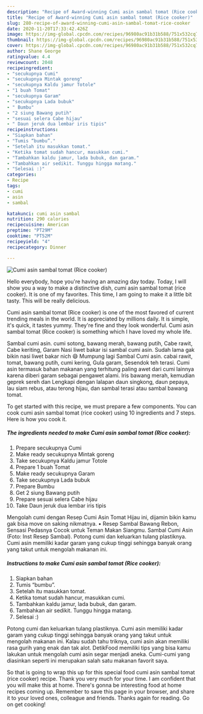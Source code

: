 ```yaml
---
description: "Recipe of Award-winning Cumi asin sambal tomat (Rice cooker)"
title: "Recipe of Award-winning Cumi asin sambal tomat (Rice cooker)"
slug: 280-recipe-of-award-winning-cumi-asin-sambal-tomat-rice-cooker
date: 2020-11-20T17:33:42.426Z
image: https://img-global.cpcdn.com/recipes/96980ac91b31b588/751x532cq70/cumi-asin-sambal-tomat-rice-cooker-foto-resep-utama.jpg
thumbnail: https://img-global.cpcdn.com/recipes/96980ac91b31b588/751x532cq70/cumi-asin-sambal-tomat-rice-cooker-foto-resep-utama.jpg
cover: https://img-global.cpcdn.com/recipes/96980ac91b31b588/751x532cq70/cumi-asin-sambal-tomat-rice-cooker-foto-resep-utama.jpg
author: Shane George
ratingvalue: 4.4
reviewcount: 2048
recipeingredient:
- "secukupnya Cumi"
- "secukupnya Mintak goreng"
- "secukupnya Kaldu jamur Totole"
- "1 buah Tomat"
- "secukupnya Garam"
- "secukupnya Lada bubuk"
- " Bumbu"
- "2 siung Bawang putih"
- "sesuai selera Cabe hijau"
- " Daun jeruk dua lembar iris tipis"
recipeinstructions:
- "Siapkan bahan"
- "Tumis “bumbu”."
- "Setelah itu masukkan tomat."
- "Ketika tomat sudah hancur, masukkan cumi."
- "Tambahkan kaldu jamur, lada bubuk, dan garam."
- "Tambahkan air sedikit. Tunggu hingga matang."
- "Selesai :)"
categories:
- Recipe
tags:
- cumi
- asin
- sambal

katakunci: cumi asin sambal 
nutrition: 290 calories
recipecuisine: American
preptime: "PT29M"
cooktime: "PT52M"
recipeyield: "4"
recipecategory: Dinner

---
```



![Cumi asin sambal tomat (Rice cooker)](https://img-global.cpcdn.com/recipes/96980ac91b31b588/751x532cq70/cumi-asin-sambal-tomat-rice-cooker-foto-resep-utama.jpg)

Hello everybody, hope you're having an amazing day today. Today, I will show you a way to make a distinctive dish, cumi asin sambal tomat (rice cooker). It is one of my favorites. This time, I am going to make it a little bit tasty. This will be really delicious.

Cumi asin sambal tomat (Rice cooker) is one of the most favored of current trending meals in the world. It is appreciated by millions daily. It is simple, it's quick, it tastes yummy. They're fine and they look wonderful. Cumi asin sambal tomat (Rice cooker) is something which I have loved my whole life.

Sambal cumi asin. cumi sotong, bawang merah, bawang putih, Cabe rawit, Cabe keriting, Garam Nasi liwet bakar isi sambal cumi asin. Sudah lama gak bikin nasi liwet bakar nich 😄 Mumpung lagi Sambal Cumi asin. cabai rawit, tomat, bawang putih, cumi kering, Gula garam, Sesendok teh terasi. Cumi asin termasuk bahan makanan yang terhitung paling awet dari cumi lainnya karena diberi garam sebagai pengawet alami. Iris bawang merah, kemudian geprek sereh dan Lengkapi dengan lalapan daun singkong, daun pepaya, lau siam rebus, atau terong hijau, dan sambal terasi atau sambal bawang tomat.


To get started with this recipe, we must prepare a few components. You can cook cumi asin sambal tomat (rice cooker) using 10 ingredients and 7 steps. Here is how you cook it.

<!--inarticleads1-->

##### The ingredients needed to make Cumi asin sambal tomat (Rice cooker):

1. Prepare secukupnya Cumi
1. Make ready secukupnya Mintak goreng
1. Take secukupnya Kaldu jamur Totole
1. Prepare 1 buah Tomat
1. Make ready secukupnya Garam
1. Take secukupnya Lada bubuk
1. Prepare  Bumbu
1. Get 2 siung Bawang putih
1. Prepare sesuai selera Cabe hijau
1. Take  Daun jeruk dua lembar iris tipis


Mengolah cumi dengan Resep Cumi Asin Tomat Hijau ini, dijamin bikin kamu gak bisa move on saking nikmatnya. • Resep Sambal Bawang Rebon, Sensasi Pedasnya Cocok untuk Teman Makan Siangmu. Sambal Cumi Asin (Foto: Inst Resep Sambal). Potong cumi dan keluarkan tulang plastiknya. Cumi asin memiliki kadar garam yang cukup tinggi sehingga banyak orang yang takut untuk mengolah makanan ini. 

<!--inarticleads2-->

##### Instructions to make Cumi asin sambal tomat (Rice cooker):

1. Siapkan bahan
1. Tumis “bumbu”.
1. Setelah itu masukkan tomat.
1. Ketika tomat sudah hancur, masukkan cumi.
1. Tambahkan kaldu jamur, lada bubuk, dan garam.
1. Tambahkan air sedikit. Tunggu hingga matang.
1. Selesai :)


Potong cumi dan keluarkan tulang plastiknya. Cumi asin memiliki kadar garam yang cukup tinggi sehingga banyak orang yang takut untuk mengolah makanan ini. Kalau sudah tahu triknya, cumi asin akan memiliki rasa gurih yang enak dan tak alot. DetikFood memiliki tips yang bisa kamu lakukan untuk mengolah cumi asin segar menjadi aneka. Cumi-cumi yang diasinkan seperti ini merupakan salah satu makanan favorit saya. 

So that is going to wrap this up for this special food cumi asin sambal tomat (rice cooker) recipe. Thank you very much for your time. I am confident that you will make this at home. There's gonna be interesting food at home recipes coming up. Remember to save this page in your browser, and share it to your loved ones, colleague and friends. Thanks again for reading. Go on get cooking!
